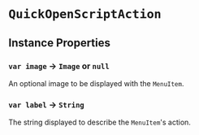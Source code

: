 # `QuickOpenScriptAction`

## Instance Properties

### `var image` → `Image` or `null`

An optional image to be displayed with the `MenuItem`.   
  


### `var label` → `String`

The string displayed to describe the `MenuItem`'s action.   
  

